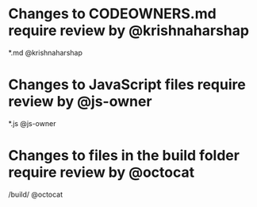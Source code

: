 # Changes to CODEOWNERS.md require review by @krishnaharshap
*.md  @krishnaharshap

# Changes to JavaScript files require review by @js-owner
*.js    @js-owner

# Changes to files in the build folder require review by @octocat
/build/ @octocat
